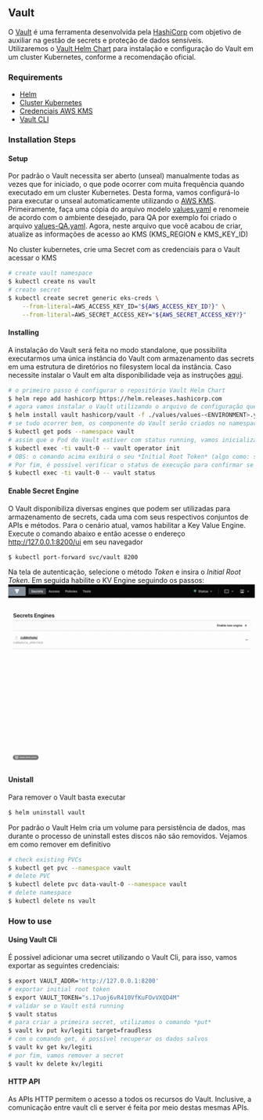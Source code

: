 ## Vault

O [Vault](https://www.vaultproject.io/) é uma ferramenta desenvolvida pela [HashiCorp](https://www.hashicorp.com/) com objetivo de auxiliar na gestão de secrets e proteção de dados sensíveis.    
Utilizaremos o [Vault Helm Chart](https://github.com/hashicorp/vault-helm) para instalação e configuração do Vault em um cluster Kubernetes, conforme a recomendação oficial.   

### Requirements
- [Helm](https://helm.sh/docs/intro/install/)
- [Cluster Kubernetes](https://docs.aws.amazon.com/eks/latest/userguide/create-kubeconfig.html)
- [Credenciais AWS KMS](https://docs.aws.amazon.com/kms/latest/developerguide/overview.html)
- [Vault CLI](https://www.vaultproject.io/docs/install)

### Installation Steps
#### Setup
Por padrão o Vault necessita ser aberto (unseal) manualmente todas as vezes que for iniciado, o que pode ocorrer com muita frequência quando executado em um cluster Kubernetes. Desta forma, vamos configurá-lo para executar o unseal automaticamente utilizando o [AWS KMS](https://aws.amazon.com/en/kms/).   
Primeiramente, faça uma cópia do arquivo modelo [values.yaml](values/values.yaml) e renomeie de acordo com o ambiente desejado, para QA por exemplo foi criado o arquivo [values-QA.yaml](values/values-QA.yaml). Agora, neste arquivo que você acabou de criar, atualize as informações de acesso ao KMS (KMS_REGION e KMS_KEY_ID)   

No cluster kubernetes, crie uma Secret com as credenciais para o Vault acessar o KMS   
```bash
# create vault namespace
$ kubectl create ns vault
# create secret
$ kubectl create secret generic eks-creds \
    --from-literal=AWS_ACCESS_KEY_ID="${AWS_ACCESS_KEY_ID?}" \
    --from-literal=AWS_SECRET_ACCESS_KEY="${AWS_SECRET_ACCESS_KEY?}"
```

#### Installing
A instalação do Vault será feita no modo standalone, que possibilita executarmos uma única instância do Vault com armazenamento das secrets em uma estrutura de diretórios no filesystem local da instância. Caso necessite instalar o Vault em alta disponibilidade veja as instruções [aqui](https://www.vaultproject.io/docs/platform/k8s/helm/run#ha-mode).   

```bash
# o primeiro passo é configurar o repositório Vault Helm Chart
$ helm repo add hashicorp https://helm.releases.hashicorp.com
# agora vamos instalar o Vault utilizando o arquivo de configuração que acabamos de criar:
$ helm install vault hashicorp/vault -f ./values/values-<ENVIRONMENT>.yaml --namespace vault
# se tudo ocorrer bem, os componente do Vault serão criados no namespace vault, verifique os pods em execução:
$ kubectl get pods --namespace vault
# assim que o Pod do Vault estiver com status running, vamos inicializar o Vault
$ kubectl exec -ti vault-0 -- vault operator init
# OBS: o comando acima exibirá o seu *Initial Root Token* (algo como: s.LqIjL7WuWiy69mOiEizfmats), ele será necessário para acessar a interface gráfica
# Por fim, é possível verificar o status de execução para confirmar se o unseal foi executado com sucesso:
$ kubectl exec -ti vault-0 -- vault status
```
#### Enable Secret Engine
O Vault disponibiliza diversas engines que podem ser utilizadas para armazenamento de secrets, cada uma com seus respectivos conjuntos de APIs e métodos. Para o cenário atual, vamos habilitar a Key Value Engine. Execute o comando abaixo e então acesse o endereço http://127.0.0.1:8200/ui em seu navegador
```bash
$ kubectl port-forward svc/vault 8200
```
Na tela de autenticação, selecione o método *Token* e insira o *Initial Root Token*. Em seguida habilite o KV Engine seguindo os passos:
![](../.img/kv-engine.gif)

#### Unistall
Para remover o Vault basta executar 
```bash
$ helm uninstall vault
```
Por padrão o Vault Helm cria um volume para persistência de dados, mas durante o processo de uninstall estes discos não são removidos. Vejamos em como remover em definitivo
```bash
# check existing PVCs
$ kubectl get pvc --namespace vault
# delete PVC
$ kubectl delete pvc data-vault-0 --namespace vault
# delete namespace
$ kubectl delete ns vault
```

### How to use
#### Using Vault Cli
É possível adicionar uma secret utilizando o Vault Cli, para isso, vamos exportar as seguintes credenciais:
```bash
$ export VAULT_ADDR='http://127.0.0.1:8200'
# exportar initial root token
$ export VAULT_TOKEN="s.17uoj6vR410VfKuFOvVXQD4M"
# validar se o Vault está running
$ vault status
# para criar a primeira secret, utilizamos o comando *put*
$ vault kv put kv/legiti target=fraudless
# com o comando get, é possível recuperar os dados salvos
$ vault kv get kv/legiti
# por fim, vamos remover a secret
$ vault kv delete kv/legiti
```
#### HTTP API
As APIs HTTP permitem o acesso a todos os recursos do Vault. Inclusive, a comunicação entre vault cli e server é feita por meio destas mesmas APIs.